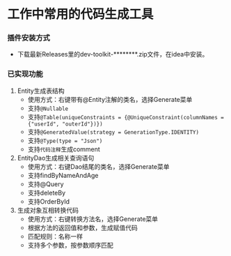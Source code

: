 # 工作中常用的代码生成工具

### 插件安装方式

* 下载最新Releases里的dev-toolkit-********.zip文件，在idea中安装。

### 已实现功能

1. Entity生成表结构<br/>
   * 使用方式：右键带有@Entity注解的类名，选择Generate菜单<br/>
   * 支持`@Nullable`<br/>
   * 支持`@Table(uniqueConstraints = {@UniqueConstraint(columnNames = {"userId", "outerId"})})`<br/>
   * 支持`@GeneratedValue(strategy = GenerationType.IDENTITY)`<br/>
   * 支持`@Type(type = "Json")`<br/>
   * 支持`代码注释`生成comment<br/>
2. EntityDao生成相关查询语句<br/>
   * 使用方式：右键Dao结尾的类名，选择Generate菜单<br/>
   * 支持findByNameAndAge<br/>
   * 支持@Query<br/>
   * 支持deleteBy<br/>
   * 支持OrderById<br/>
3. 生成对象互相转换代码<br/>
   * 使用方式：右键转换方法名，选择Generate菜单<br/>
   * 根据方法的返回值和参数，生成赋值代码
   * 匹配规则：名称一样
   * 支持多个参数，按参数顺序匹配
